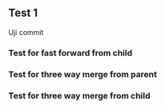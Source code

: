 ## Test 1

Uji commit

### Test for fast forward from child

### Test for three way merge from parent

### Test for three way merge from child
